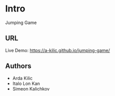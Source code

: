 # Intro

Jumping Game

## URL

Live Demo: https://a-kilic.github.io/jumping-game/

## Authors

- Arda Kilic
- Italo Lon Kan
- Simeon Kalichkov
